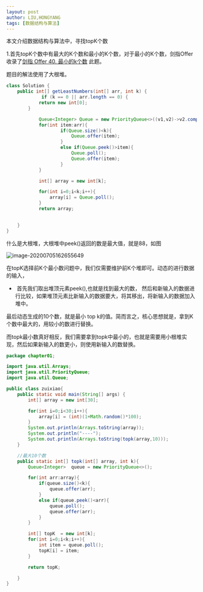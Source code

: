 ```yaml
---
layout: post
author: LIU,HONGYANG
tags: [数据结构与算法] 
---
```






本文介绍数据结构与算法中，寻找topK个数



1.首先topK个数中有最大的K个数和最小的K个数，对于最小的K个数，剑指Offer收录了[剑指 Offer 40. 最小的k个数](https://leetcode-cn.com/problems/zui-xiao-de-kge-shu-lcof/) 此题。



题目的解法使用了大根堆。



```java
class Solution {
    public int[] getLeastNumbers(int[] arr, int k) {
             if (k == 0 || arr.length == 0) {
            return new int[0];
        }

            Queue<Integer> Queue = new PriorityQueue<>((v1,v2)->v2.compareTo(v1) );
            for(int item:arr){
                    if(Queue.size()<k){
                        Queue.offer(item);
                    }
                    else if(Queue.peek()>item){
                        Queue.poll();
                        Queue.offer(item);
                    }
            }

            int[] array = new int[k];

            for(int i=0;i<k;i++){
                array[i] = Queue.poll();
            }
            return array;
            

    }
}
```



什么是大根堆，大根堆中peek()返回的数是最大值，就是88，如图



![image-20200705162655649](https://tva1.sinaimg.cn/large/007S8ZIlgy1ggg6cxwpajj310e0msgtb.jpg)



在topK选择前K个最小数问题中，我们仅需要维护前K个堆即可。动态的进行数据的输入，

- ​	首先我们取出堆顶元素peek(),也就是找到最大的数，  然后和新输入的数据进行比较，如果堆顶元素比新输入的数据要大，将其移出，将新输入的数据加入堆中。

最后动态生成的10个数，就是最小 top k的值。简而言之，核心思想就是，拿到K个数中最大的，用较小的数进行替换。





而topk最小数真好相反，我们需要拿到topk中最小的，也就是需要用小根堆实现，然后如果新输入的数更小，则使用新输入的数替换。



```java
package chapter01;

import java.util.Arrays;
import java.util.PriorityQueue;
import java.util.Queue;

public class zuixiao{
    public static void main(String[] args) {
        int[] array = new int[30];

        for(int i=0;i<30;i++){
            array[i] = (int)(1+Math.random()*100);
        }
        System.out.println(Arrays.toString(array));
        System.out.println("----");
        System.out.println(Arrays.toString(topk(array,10)));
    }

    //最大10个数
    public static int[] topk(int[] array, int k){
        Queue<Integer>  queue = new PriorityQueue<>();

        for(int arr:array){
            if(queue.size()<k){
                queue.offer(arr);
            }
            else if(queue.peek()<arr){
                queue.poll();
                queue.offer(arr);
            }
        }

        int[] topK  = new int[k];
        for(int i=0;i<k;i++){
            int item = queue.poll();
            topK[i] = item;
        }

        return topK;

    }
}
```

